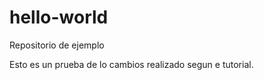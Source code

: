 # hello-world
Repositorio de ejemplo


Esto es un prueba de lo cambios realizado segun e tutorial.

